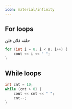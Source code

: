 ```yaml
---
icon: material/infinity
---
```


## For loops

حلقه فلان فلن

```cpp
for (int i = 0; i < n; i++) {
    cout << i << " ";
}
```


## While loops

```cpp
int cnt = 10;
while (cnt > 0) {
    cout << cnt << " ";
    cnt--;
}
```
